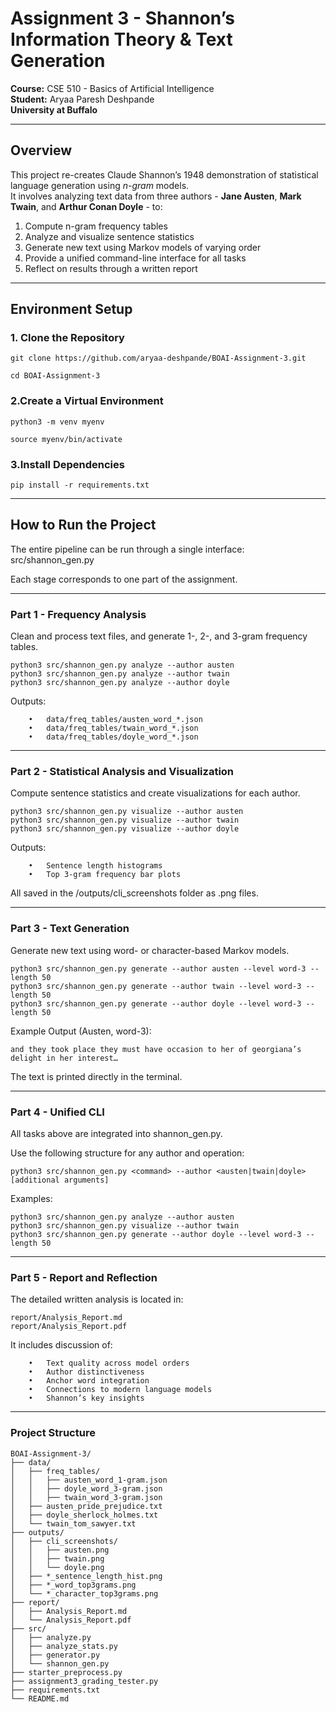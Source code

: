 # Assignment 3 - Shannon’s Information Theory & Text Generation  
**Course:** CSE 510 - Basics of Artificial Intelligence  
**Student:** Aryaa Paresh Deshpande  
**University at Buffalo**

---

## Overview
This project re-creates Claude Shannon’s 1948 demonstration of statistical language generation using *n-gram* models.  
It involves analyzing text data from three authors - **Jane Austen**, **Mark Twain**, and **Arthur Conan Doyle** - to:
1. Compute n-gram frequency tables  
2. Analyze and visualize sentence statistics  
3. Generate new text using Markov models of varying order  
4. Provide a unified command-line interface for all tasks  
5. Reflect on results through a written report

---

## Environment Setup

### 1. Clone the Repository
```
git clone https://github.com/aryaa-deshpande/BOAI-Assignment-3.git

cd BOAI-Assignment-3
```

### 2.Create a Virtual Environment
```
python3 -m venv myenv

source myenv/bin/activate       
```

### 3.Install Dependencies
```
pip install -r requirements.txt
```


---

## How to Run the Project

The entire pipeline can be run through a single interface:
src/shannon_gen.py

Each stage corresponds to one part of the assignment.

---

### Part 1 - Frequency Analysis

Clean and process text files, and generate 1-, 2-, and 3-gram frequency tables.
```
python3 src/shannon_gen.py analyze --author austen
python3 src/shannon_gen.py analyze --author twain
python3 src/shannon_gen.py analyze --author doyle
```
Outputs:
```
	•	data/freq_tables/austen_word_*.json
	•	data/freq_tables/twain_word_*.json
	•	data/freq_tables/doyle_word_*.json
```

---

### Part 2 - Statistical Analysis and Visualization

Compute sentence statistics and create visualizations for each author.
```
python3 src/shannon_gen.py visualize --author austen
python3 src/shannon_gen.py visualize --author twain
python3 src/shannon_gen.py visualize --author doyle
```
Outputs:
```
	•	Sentence length histograms
	•	Top 3-gram frequency bar plots
```
All saved in the /outputs/cli_screenshots folder as .png files.

---

### Part 3 - Text Generation

Generate new text using word- or character-based Markov models.
```
python3 src/shannon_gen.py generate --author austen --level word-3 --length 50
python3 src/shannon_gen.py generate --author twain --level word-3 --length 50
python3 src/shannon_gen.py generate --author doyle --level word-3 --length 50
```
Example Output (Austen, word-3):
```
and they took place they must have occasion to her of georgiana’s delight in her interest…
```
The text is printed directly in the terminal.

---

### Part 4 - Unified CLI

All tasks above are integrated into shannon_gen.py.

Use the following structure for any author and operation:
```
python3 src/shannon_gen.py <command> --author <austen|twain|doyle> [additional arguments]
```
Examples:
```
python3 src/shannon_gen.py analyze --author austen
python3 src/shannon_gen.py visualize --author twain
python3 src/shannon_gen.py generate --author doyle --level word-3 --length 50
```

---

### Part 5 - Report and Reflection

The detailed written analysis is located in:
```
report/Analysis_Report.md
report/Analysis_Report.pdf
```
It includes discussion of:
```
	•	Text quality across model orders
	•	Author distinctiveness
	•	Anchor word integration
	•	Connections to modern language models
	•	Shannon’s key insights
```

---

### Project Structure
```
BOAI-Assignment-3/
├── data/
│   ├── freq_tables/
│   │   ├── austen_word_1-gram.json
│   │   ├── doyle_word_3-gram.json
│   │   ├── twain_word_3-gram.json
│   ├── austen_pride_prejudice.txt
│   ├── doyle_sherlock_holmes.txt
│   └── twain_tom_sawyer.txt
├── outputs/
│   ├── cli_screenshots/
│   │   ├── austen.png
│   │   ├── twain.png
│   │   └── doyle.png
│   ├── *_sentence_length_hist.png
│   ├── *_word_top3grams.png
│   └── *_character_top3grams.png
├── report/
│   ├── Analysis_Report.md
│   └── Analysis_Report.pdf
├── src/
│   ├── analyze.py
│   ├── analyze_stats.py
│   ├── generator.py
│   └── shannon_gen.py
├── starter_preprocess.py
├── assignment3_grading_tester.py
├── requirements.txt
└── README.md
```

